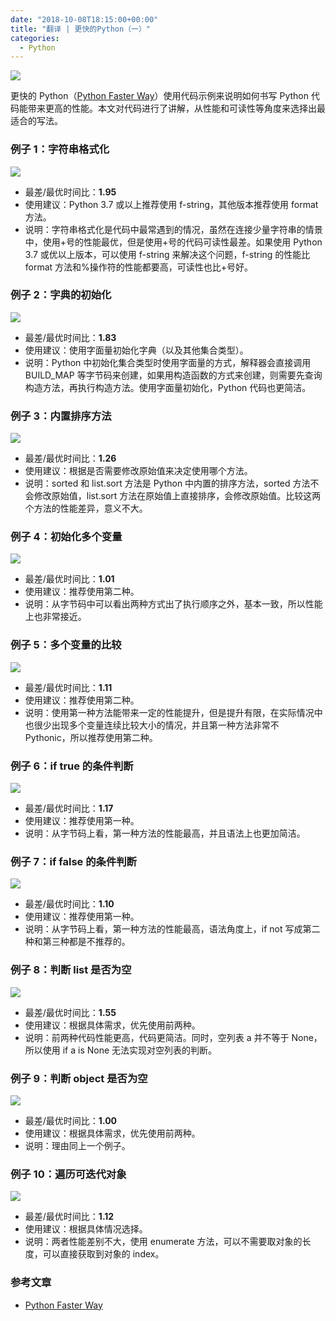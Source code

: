 ```yaml
---
date: "2018-10-08T18:15:00+00:00"
title: "翻译 | 更快的Python（一）"
categories:
  - Python
---
```


![](/images/20181008_11.png)

更快的 Python（[Python Faster Way](http://pythonfasterway.org)）使用代码示例来说明如何书写 Python 代码能带来更高的性能。本文对代码进行了讲解，从性能和可读性等角度来选择出最适合的写法。

### 例子 1：字符串格式化

![](/images/20181008_01.png)

- 最差/最优时间比：**1.95**
- 使用建议：Python 3.7 或以上推荐使用 f-string，其他版本推荐使用 format 方法。
- 说明：字符串格式化是代码中最常遇到的情况，虽然在连接少量字符串的情景中，使用+号的性能最优，但是使用+号的代码可读性最差。如果使用 Python 3.7 或优以上版本，可以使用 f-string 来解决这个问题，f-string 的性能比 format 方法和%操作符的性能都要高，可读性也比+号好。

### 例子 2：字典的初始化

![](/images/20181008_02.png)

- 最差/最优时间比：**1.83**
- 使用建议：使用字面量初始化字典（以及其他集合类型）。
- 说明：Python 中初始化集合类型时使用字面量的方式，解释器会直接调用 BUILD_MAP 等字节码来创建，如果用构造函数的方式来创建，则需要先查询构造方法，再执行构造方法。使用字面量初始化，Python 代码也更简洁。

### 例子 3：内置排序方法

![](/images/20181008_03.png)

- 最差/最优时间比：**1.26**
- 使用建议：根据是否需要修改原始值来决定使用哪个方法。
- 说明：sorted 和 list.sort 方法是 Python 中内置的排序方法，sorted 方法不会修改原始值，list.sort 方法在原始值上直接排序，会修改原始值。比较这两个方法的性能差异，意义不大。

### 例子 4：初始化多个变量

![](/images/20181008_04.png)

- 最差/最优时间比：**1.01**
- 使用建议：推荐使用第二种。
- 说明：从字节码中可以看出两种方式出了执行顺序之外，基本一致，所以性能上也非常接近。

### 例子 5：多个变量的比较

![](/images/20181008_05.png)

- 最差/最优时间比：**1.11**
- 使用建议：推荐使用第二种。
- 说明：使用第一种方法能带来一定的性能提升，但是提升有限，在实际情况中也很少出现多个变量连续比较大小的情况，并且第一种方法非常不 Pythonic，所以推荐使用第二种。

### 例子 6：if true 的条件判断

![](/images/20181008_06.png)

- 最差/最优时间比：**1.17**
- 使用建议：推荐使用第一种。
- 说明：从字节码上看，第一种方法的性能最高，并且语法上也更加简洁。

### 例子 7：if false 的条件判断

![](/images/20181008_07.png)

- 最差/最优时间比：**1.10**
- 使用建议：推荐使用第一种。
- 说明：从字节码上看，第一种方法的性能最高，语法角度上，if not 写成第二种和第三种都是不推荐的。

### 例子 8：判断 list 是否为空

![](/images/20181008_08.png)

- 最差/最优时间比：**1.55**
- 使用建议：根据具体需求，优先使用前两种。
- 说明：前两种代码性能更高，代码更简洁。同时，空列表 a 并不等于 None，所以使用 if a is None 无法实现对空列表的判断。

### 例子 9：判断 object 是否为空

![](/images/20181008_09.png)

- 最差/最优时间比：**1.00**
- 使用建议：根据具体需求，优先使用前两种。
- 说明：理由同上一个例子。

### 例子 10：遍历可迭代对象

![](/images/20181008_10.png)

- 最差/最优时间比：**1.12**
- 使用建议：根据具体情况选择。
- 说明：两者性能差别不大，使用 enumerate 方法，可以不需要取对象的长度，可以直接获取到对象的 index。

### 参考文章

- [Python Faster Way](http://pythonfasterway.org)
